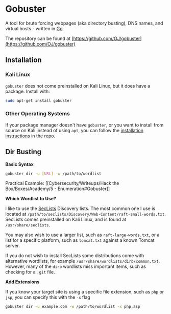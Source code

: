 # Gobuster

A tool for brute forcing webpages (aka directory busting), DNS names, and virtual hosts - written in [Go](https://golang.org/).

The repository can be found at [https://github.com/OJ/gobuster](https://github.com/OJ/gobuster)

## Installation

### Kali Linux

`gobuster` does not come preinstalled on Kali Linux, but it does have a package. Install with:

```bash
sudo apt-get install gobuster
```

### Other Operating Systems

If your package manager doesn't have `gobuster`, or you want to install from source on Kali instead of using `apt`, you can follow the [installation instructions](https://github.com/OJ/gobuster#easy-installation) in the repo.

## Dir Busting

**Basic Syntax**

```bash
gobuster dir -u [URL] -w /path/to/wordlist
```

Practical Example:
[[Cybersecurity/Writeups/Hack the Box/Boxes/Academy/5 - Enumeration#Gobuster]]

**Which Wordlist to Use?**

I like to use the [SecLists](https://github.com/danielmiessler/SecLists) Discovery lists. The most common one I use is located at `/path/to/seclists/Discovery/Web-Content/raft-small-words.txt`. SecLists comes preinstalled on Kali Linux, and is found at `/usr/share/seclists`.

You may also wish to use a larger list, such as `raft-large-words.txt`, or a list for a specific platform, such as `tomcat.txt` against a known Tomcat server.

If you do not wish to install SecLists some distributions come with alternative wordlists, for example `/usr/share/wordlists/dirb/common.txt`. However, many of the `dirb` wordlists miss important items, such as checking for a `.git` file.

**Add Extensions**

If you know your target site is using a specific file extension, such as `php` or `jsp`, you can specify this with the `-x` flag

```bash
gobuster dir -u example.com -w /path/to/wordlist -x php,asp
```